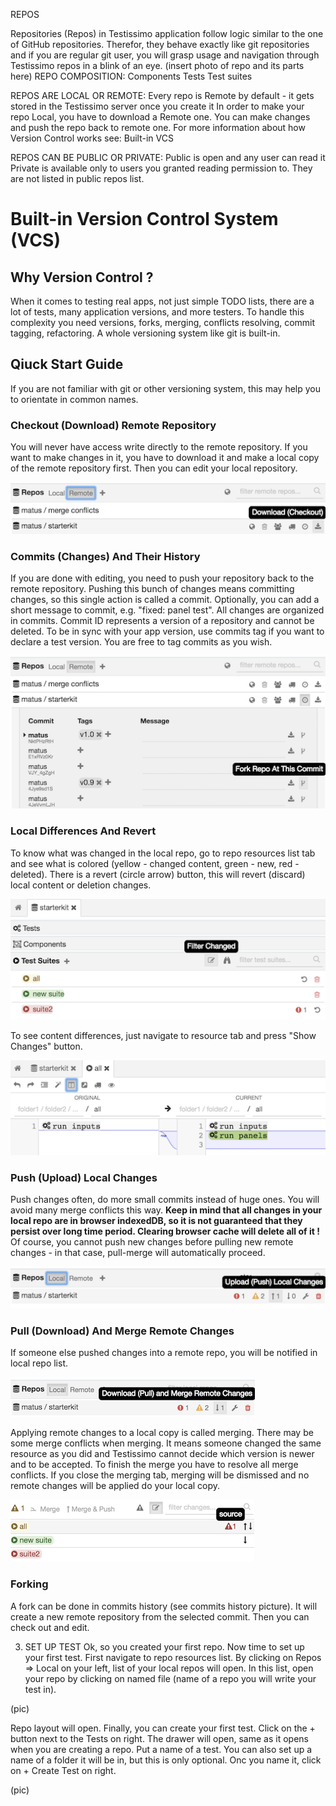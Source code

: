 REPOS

Repositories (Repos) in Testissimo application follow logic similar to the one of GitHub repositories. Therefor, they behave exactly like git repositories and if you are regular git user, you will grasp usage and navigation through Testissimo repos in a blink of an eye.
(insert photo of repo and its parts here)
REPO COMPOSITION:
Components
Tests 
Test suites  

REPOS ARE LOCAL OR REMOTE:
Every repo is Remote by default - it gets stored in the Testissimo server once you create it 
In order to make your repo Local, you have to download a Remote one. 
You can make changes and push the repo back to remote one. For more information about how Version Control works see: Built-in VCS

REPOS CAN BE PUBLIC OR PRIVATE:
Public is open and any user can read it
Private is available only to users you granted reading permission to. They are not listed in public repos list.


# Built-in Version Control System (VCS)

## Why Version Control ?

When it comes to testing real apps, not just simple TODO lists, there are a lot of tests, many application versions, and more testers. To handle this complexity you need versions, forks, merging, conflicts resolving, commit tagging, refactoring. A whole versioning system like git is built-in.

## Qiuck Start Guide

If you are not familiar with git or other versioning system, this may help you to orientate in common names.

### Checkout (Download) Remote Repository

You will never have access write directly to the remote repository. If you want to make changes in it, you have to download it and make a local copy of the remote repository first. Then you can edit your local repository.

![](/documentation/images/vcs-checkout.png)

### Commits (Changes) And Their History

If you are done with editing, you need to push your repository back to the remote repository. Pushing this bunch of changes means committing changes, so this single action is called a commit. Optionally, you can add a short message to commit, e.g. "fixed: panel test". All changes are organized in commits. Commit ID represents a version of a repository and cannot be deleted. To be in sync with your app version, use commits tag if you want to declare a test version. You are free to tag commits as you wish.

![](/documentation/images/vcs-commits.png)

### Local Differences And Revert

To know what was changed in the local repo, go to repo resources list tab and see what is colored (yellow - changed content, green - new, red - deleted). There is a revert (circle arrow) button, this will revert (discard) local content or deletion changes.

![](/documentation/images/vcs-changes.png)

To see content differences, just navigate to resource tab and press "Show Changes" button.

![](/documentation/images/vcs-diff.png)

### Push (Upload) Local Changes

Push changes often, do more small commits instead of huge ones. You will avoid many merge conflicts this way. **Keep in mind that all changes in your local repo are in browser indexedDB, so it is not guaranteed that they persist over long time period. Clearing browser cache will delete all of it !** Of course, you cannot push new changes before pulling new remote changes - in that case, pull-merge will automatically proceed.

![](/documentation/images/vcs-push.png)

### Pull (Download) And Merge Remote Changes

If someone else pushed changes into a remote repo, you will be notified in local repo list.

![](/documentation/images/vcs-pull.png)

Applying remote changes to a local copy is called merging. There may be some merge conflicts when merging. It means someone changed the same resource as you did and Testissimo cannot decide which version is newer and to be accepted. To finish the merge you have to resolve all merge conflicts. If you close the merging tab, merging will be dismissed and no remote changes will be applied do your local copy.

![](/documentation/images/vcs-merge.png)

### Forking

A fork can be done in commits history (see commits history picture). It will create a new remote repository from the selected commit. Then you can check out and edit.


3. SET UP TEST
Ok, so you created your first repo. Now time to set up your first test. 
First navigate to repo resources list. By clicking on Repos => Local on your left, list of your local repos will open. In this list, open your repo by clicking on named file (name of a repo you will write your test in). 

(pic)

Repo layout will open. Finally, you can create your first test. 
Click on the + button next to the Tests on right. The drawer will open, same as it opens when you are creating a repo. Put a name of a test. You can also set up a name of a folder it will be in, but this is only optional. Onc you name it, click on + Create Test on right.

(pic)
